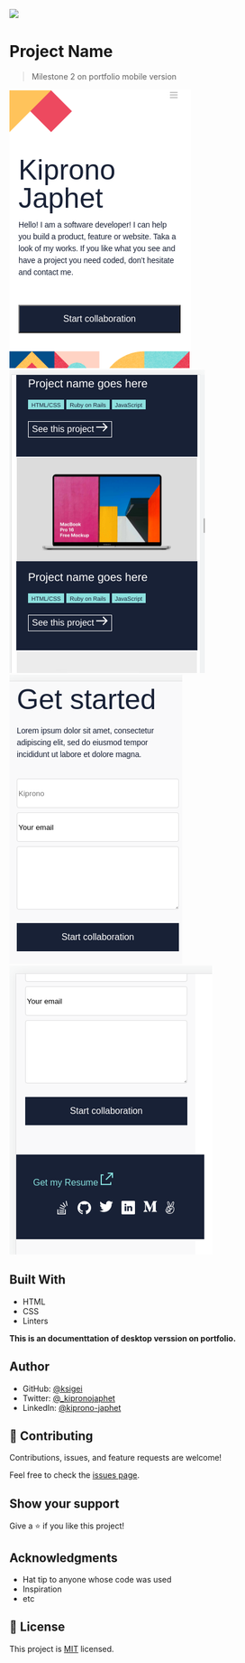 ![](https://img.shields.io/badge/Microverse-blueviolet)

# Project Name

> Milestone 2 on portfolio mobile version

![screenshot](./images/screenshot.png)
![screenshot](./images/screenshot1.png)
![screenshot](./images/contact-scrn.png)
![screenshot](./images/footer-scrn.png)


## Built With

- HTML
- CSS
- Linters

**This is an documenttation of desktop verssion on portfolio.**

## Author

- GitHub: [@ksigei](https://github.com/ksigei)
- Twitter: [@_kipronojaphet](https://twitter.com/@_kipronojaphet)
- LinkedIn: [@kiprono-japhet](https://www.linkedin.com/in/kiprono-japhet-85aab1220)

## 🤝 Contributing

Contributions, issues, and feature requests are welcome!

Feel free to check the [issues page](../../issues/).

## Show your support

Give a ⭐️ if you like this project!

## Acknowledgments

- Hat tip to anyone whose code was used
- Inspiration
- etc

## 📝 License

This project is [MIT](./MIT.md) licensed.